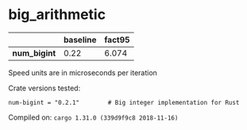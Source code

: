 # big_arithmetic
| | baseline | fact95 |
| --- | --- | --- |
| **num_bigint** | 0.22 | 6.074 |

Speed units are in microseconds per iteration

Crate versions tested:

    num-bigint = "0.2.1"        # Big integer implementation for Rust

Compiled on: `cargo 1.31.0 (339d9f9c8 2018-11-16)
`